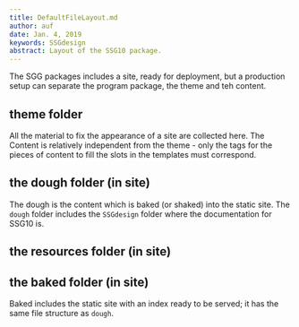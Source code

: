 ```yaml
---
title: DefaultFileLayout.md
author: auf 
date: Jan. 4, 2019
keywords: SSGdesign
abstract: Layout of the SSG10 package.
---
```


The SGG packages includes a site, ready for deployment, but a production setup 
can separate the program package, the theme and teh content. 

## theme  folder

All the material to fix the appearance of a site are collected here. The Content is 
relatively independent from the theme - only the tags for the pieces of content to 
fill the slots in the templates must correspond. 

## the dough folder (in site) 
The dough is the content which is baked (or shaked) into the static site. 
The `dough` folder includes the `SSGdesign` folder where the documentation for SSG10 is.

## the resources folder (in site) 

## the baked folder (in site)
Baked includes the static site with an index ready to be served; it has the same file structure as `dough`.
 
